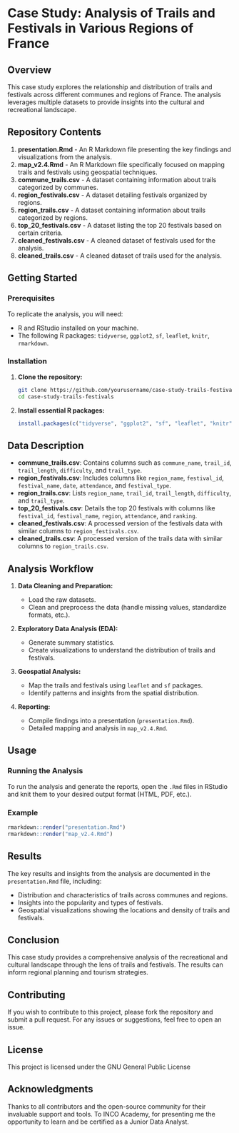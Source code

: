 
# Case Study: Analysis of Trails and Festivals in Various Regions of France

## Overview

This case study explores the relationship and distribution of trails and festivals across different communes and regions of France. The analysis leverages multiple datasets to provide insights into the cultural and recreational landscape.

## Repository Contents

1. **presentation.Rmd** - An R Markdown file presenting the key findings and visualizations from the analysis.
2. **map_v2.4.Rmd** - An R Markdown file specifically focused on mapping trails and festivals using geospatial techniques.
3. **commune_trails.csv** - A dataset containing information about trails categorized by communes.
4. **region_festivals.csv** - A dataset detailing festivals organized by regions.
5. **region_trails.csv** - A dataset containing information about trails categorized by regions.
6. **top_20_festivals.csv** - A dataset listing the top 20 festivals based on certain criteria.
7. **cleaned_festivals.csv** - A cleaned dataset of festivals used for the analysis.
8. **cleaned_trails.csv** - A cleaned dataset of trails used for the analysis.

## Getting Started

### Prerequisites

To replicate the analysis, you will need:

- R and RStudio installed on your machine.
- The following R packages: `tidyverse`, `ggplot2`, `sf`, `leaflet`, `knitr`, `rmarkdown`.

### Installation

1. **Clone the repository:**

   ```bash
   git clone https://github.com/yourusername/case-study-trails-festivals.git
   cd case-study-trails-festivals
   ```

2. **Install essential R packages:**

   ```R
   install.packages(c("tidyverse", "ggplot2", "sf", "leaflet", "knitr", "rmarkdown"))
   ```

## Data Description

- **commune_trails.csv**: Contains columns such as `commune_name`, `trail_id`, `trail_length`, `difficulty`, and `trail_type`.
- **region_festivals.csv**: Includes columns like `region_name`, `festival_id`, `festival_name`, `date`, `attendance`, and `festival_type`.
- **region_trails.csv**: Lists `region_name`, `trail_id`, `trail_length`, `difficulty`, and `trail_type`.
- **top_20_festivals.csv**: Details the top 20 festivals with columns like `festival_id`, `festival_name`, `region`, `attendance`, and `ranking`.
- **cleaned_festivals.csv**: A processed version of the festivals data with similar columns to `region_festivals.csv`.
- **cleaned_trails.csv**: A processed version of the trails data with similar columns to `region_trails.csv`.

## Analysis Workflow

1. **Data Cleaning and Preparation:**
   - Load the raw datasets.
   - Clean and preprocess the data (handle missing values, standardize formats, etc.).

2. **Exploratory Data Analysis (EDA):**
   - Generate summary statistics.
   - Create visualizations to understand the distribution of trails and festivals.

3. **Geospatial Analysis:**
   - Map the trails and festivals using `leaflet` and `sf` packages.
   - Identify patterns and insights from the spatial distribution.

4. **Reporting:**
   - Compile findings into a presentation (`presentation.Rmd`).
   - Detailed mapping and analysis in `map_v2.4.Rmd`.

## Usage

### Running the Analysis

To run the analysis and generate the reports, open the `.Rmd` files in RStudio and knit them to your desired output format (HTML, PDF, etc.).

### Example

```R
rmarkdown::render("presentation.Rmd")
rmarkdown::render("map_v2.4.Rmd")
```

## Results

The key results and insights from the analysis are documented in the `presentation.Rmd` file, including:

- Distribution and characteristics of trails across communes and regions.
- Insights into the popularity and types of festivals.
- Geospatial visualizations showing the locations and density of trails and festivals.

## Conclusion

This case study provides a comprehensive analysis of the recreational and cultural landscape through the lens of trails and festivals. The results can inform regional planning and tourism strategies.

## Contributing

If you wish to contribute to this project, please fork the repository and submit a pull request. For any issues or suggestions, feel free to open an issue.

## License

This project is licensed under the GNU General Public License
## Acknowledgments

Thanks to all contributors and the open-source community for their invaluable support and tools. To INCO Academy, for presenting me the opportunity to learn and be certified as a Junior Data Analyst.
